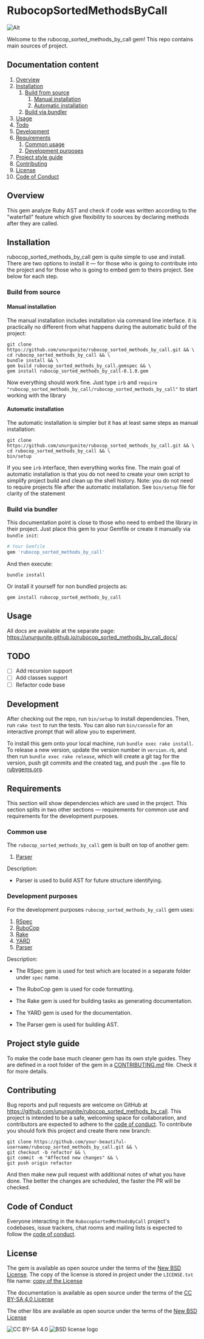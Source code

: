 # RubocopSortedMethodsByCall

![Alt](https://repobeats.axiom.co/api/embed/7926fec94bffd7fcaa69700fb9464ed96cf69083.svg "Repobeats analytics image")

Welcome to the rubocop_sorted_methods_by_call gem! This repo contains main sources of project.

## Documentation content

1. [Overview][1]
2. [Installation][2]
    1. [Build from source][2.1]
        1. [Manual installation][2.1.1]
        2. [Automatic installation][2.1.2]
    2. [Build via bundler][2.2]
3. [Usage][3]
4. [Todo][4]
5. [Development][5]
6. [Requirements][6]
    1. [Common usage][6.1]
    2. [Development purposes][6.2]
7. [Project style guide][7]
8. [Contributing][8]
9. [License][9]
10. [Code of Conduct][10]

## Overview

This gem analyze Ruby AST and check if code was written according to the "waterfall" feature which give flexibility to
sources by declaring methods after they are called.

## Installation

rubocop_sorted_methods_by_call gem is quite simple to use and install. There are two options to install it — for those
who is going to contribute into the project and for those who is going to embed gem to theirs project. See below for
each step.

### Build from source

#### Manual installation

The manual installation includes installation via command line interface. it is practically no different from what
happens during the automatic build of the project:

```shell
git clone https://github.com/unurgunite/rubocop_sorted_methods_by_call.git && \
cd rubocop_sorted_methods_by_call && \
bundle install && \
gem build rubocop_sorted_methods_by_call.gemspec && \
gem install rubocop_sorted_methods_by_call-0.1.0.gem
```

Now everything should work fine. Just type `irb`
and `require "rubocop_sorted_methods_by_call/rubocop_sorted_methods_by_call"` to start working with the library

#### Automatic installation

The automatic installation is simpler but it has at least same steps as manual installation:

```shell
git clone https://github.com/unurgunite/rubocop_sorted_methods_by_call.git && \
cd rubocop_sorted_methods_by_call && \
bin/setup
```

If you see `irb` interface, then everything works fine. The main goal of automatic installation is that you do not need
to create your own script to simplify project build and clean up the shell history. Note: you do not need to require
projects file after the automatic installation. See `bin/setup` file for clarity of the statement

### Build via bundler

This documentation point is close to those who need to embed the library in their project. Just place this gem to your
Gemfile or create it manually via `bundle init`:

```ruby
# Your Gemfile
gem 'rubocop_sorted_methods_by_call'
```

And then execute:

```shell
bundle install
```

Or install it yourself for non bundled projects as:

```shell
gem install rubocop_sorted_methods_by_call
```

## Usage

All docs are available at the separate page: https://unurgunite.github.io/rubocop_sorted_methods_by_call_docs/

## TODO

- [ ] Add recursion support
- [ ] Add classes support
- [ ] Refactor code base

## Development

After checking out the repo, run `bin/setup` to install dependencies. Then, run `rake test` to run the tests. You can
also run `bin/console` for an interactive prompt that will allow you to experiment.

To install this gem onto your local machine, run `bundle exec rake install`. To release a new version, update the
version number in `version.rb`, and then run `bundle exec rake release`, which will create a git tag for the version,
push git commits and the created tag, and push the `.gem` file to [rubygems.org](https://rubygems.org).

## Requirements

This section will show dependencies which are used in the project. This section splits in two other sections —
requirements for common use and requirements for the development purposes.

### Common use

The `rubocop_sorted_methods_by_call` gem is built on top of another gem:

1. [Parser][101]

Description:

* Parser is used to build AST for future structure identifying.

### Development purposes

For the development purposes `rubocop_sorted_methods_by_call` gem uses:

1. [RSpec][201]
2. [RuboCop][202]
3. [Rake][203]
4. [YARD][204]
5. [Parser][205]

Description:

* The RSpec gem is used for test which are located in a separate folder under `spec` name.

* The RuboCop gem is used for code formatting.

* The Rake gem is used for building tasks as generating documentation.

* The YARD gem is used for the documentation.

* The Parser gem is used for building AST.

## Project style guide

To make the code base much cleaner gem has its own style guides. They are defined in a root folder of the gem in
a [CONTRIBUTING.md](https://github.com/unurgunite/rubocop_sorted_methods_by_call/blob/master/CONTRIBUTING.md) file.
Check it for more details.

## Contributing

Bug reports and pull requests are welcome on GitHub at https://github.com/unurgunite/rubocop_sorted_methods_by_call.
This project is intended to be a safe, welcoming space for collaboration, and contributors are expected to adhere to
the [code of conduct](https://github.com/unurgunite/rubocop_sorted_methods_by_call/blob/master/CODE_OF_CONDUCT.md). To
contribute you should fork this project and create there new branch:

```shell
git clone https://github.com/your-beautiful-username/rubocop_sorted_methods_by_call.git && \
git checkout -b refactor && \
git commit -m "Affected new changes" && \
git push origin refactor
```

And then make new pull request with additional notes of what you have done. The better the changes are scheduled, the
faster the PR will be checked.

## Code of Conduct

Everyone interacting in the `RubocopSortedMethodsByCall` project's codebases, issue trackers, chat rooms and mailing
lists is expected
to follow
the [code of conduct](https://github.com/unurgunite/rubocop_sorted_methods_by_call/blob/master/CODE_OF_CONDUCT.md).

## License

The gem is available as open source under the terms of
the [New BSD License](https://opensource.org/licenses/BSD-3-Clause). The
copy of the license is stored in project under the `LICENSE.txt` file
name: [copy of the License](https://github.com/unurgunite/rubocop_sorted_methods_by_call/blob/master/LICENSE.txt)

The documentation is available as open source under the terms of
the [CC BY-SA 4.0 License](https://creativecommons.org/licenses/by-sa/4.0/)

The other libs are available as open source under the terms of
the [New BSD License](https://opensource.org/licenses/BSD-3-Clause)

![CC BY-SA 4.0](https://mirrors.creativecommons.org/presskit/buttons/88x31/svg/by-nc.svg)
![BSD license logo](https://upload.wikimedia.org/wikipedia/commons/4/42/License_icon-bsd-88x31.png)

[1]:https://github.com/unurgunite/rubocop_sorted_methods_by_call#overview

[2]:https://github.com/unurgunite/rubocop_sorted_methods_by_call#installation

[2.1]:https://github.com/unurgunite/rubocop_sorted_methods_by_call#build-from-source

[2.1.1]:https://github.com/unurgunite/rubocop_sorted_methods_by_call#manual-installation

[2.1.2]:https://github.com/unurgunite/rubocop_sorted_methods_by_call#automatic-installation

[2.2]:https://github.com/unurgunite/rubocop_sorted_methods_by_call#build-via-bundler

[3]:https://github.com/unurgunite/rubocop_sorted_methods_by_call#usage

[4]:https://github.com/unurgunite/rubocop_sorted_methods_by_call#todo

[5]:https://github.com/unurgunite/rubocop_sorted_methods_by_call#development

[6]:https://github.com/unurgunite/rubocop_sorted_methods_by_call#requirements

[6.1]:https://github.com/unurgunite/rubocop_sorted_methods_by_call#common-usage

[6.2]:https://github.com/unurgunite/rubocop_sorted_methods_by_call#development-purposes

[7]:https://github.com/unurgunite/rubocop_sorted_methods_by_call#project-style-guide

[8]:https://github.com/unurgunite/rubocop_sorted_methods_by_call#contributing

[9]:https://github.com/unurgunite/rubocop_sorted_methods_by_call#license

[10]:https://github.com/unurgunite/rubocop_sorted_methods_by_call#code-of-conduct

[101]:https://rubygems.org/gems/parser

[201]:https://rubygems.org/gems/rspec

[202]:https://rubygems.org/gems/rubocop

[203]:https://rubygems.org/gems/rake

[204]:https://rubygems.org/gems/yard

[205]:https://rubygems.org/gems/parser
